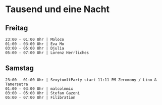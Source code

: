 # Tausend und eine Nacht

## Freitag

```
23:00 - 01:00 Uhr | Moloco
01:00 - 03:00 Uhr | Eva Mo
03:00 - 05:00 Uhr | Djulia
05:00 - 07:00 Uhr | Lorenz Herrliches
```

## Samstag

```
23:00 - 01:00 Uhr | SexytumltParty start 11:11 PM Zeromony / Lino & Tamersutra
01:00 - 03:00 Uhr | malcolmmix
03:00 - 05:00 Uhr | Stefan Gazoni
05:00 - 07:00 Uhr | Filibration
```
